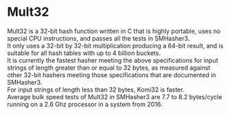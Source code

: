 # Mult32
Mult32 is a 32-bit hash function written in C that is highly portable,
uses no special CPU instructions, and passes all the tests in SMHasher3.<br>
It only uses a 32-bit by 32-bit multiplication producing a 64-bit result,
and is suitable for all hash tables with up to 4 billion buckets.<br>
It is currently the fastest hasher meeting the above specifications for input
strings of length greater than or equal to 32 bytes, as measured
against other 32-bit hashers meeting those specifications that are
documented in SMHasher3.<br>
For input strings of length less than 32 bytes, Komi32 is faster.<br>
Average bulk speed tests of Mult32 in SMHasher3 are 7.7 to 8.2 bytes/cycle
running on a 2.6 Ghz processor in a system from 2016.
